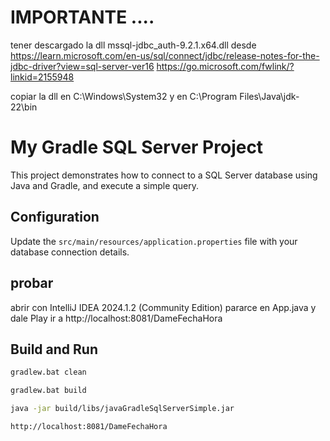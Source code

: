 # IMPORTANTE ....
tener descargado la dll mssql-jdbc_auth-9.2.1.x64.dll desde 
https://learn.microsoft.com/en-us/sql/connect/jdbc/release-notes-for-the-jdbc-driver?view=sql-server-ver16
https://go.microsoft.com/fwlink/?linkid=2155948

copiar la dll en 
C:\Windows\System32 
y en 
C:\Program Files\Java\jdk-22\bin


# My Gradle SQL Server Project

This project demonstrates how to connect to a SQL Server database using Java and Gradle, and execute a simple query.

## Configuration

Update the `src/main/resources/application.properties` file with your database connection details.

## probar

abrir con  IntelliJ IDEA 2024.1.2 (Community Edition) pararce en App.java y dale Play
ir a 
http://localhost:8081/DameFechaHora

## Build and Run

```sh
gradlew.bat clean

gradlew.bat build

java -jar build/libs/javaGradleSqlServerSimple.jar

http://localhost:8081/DameFechaHora

